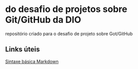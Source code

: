# do desafio de projetos sobre Git/GitHub da DIO
repositório criado para o desafio de projeto sobre Got/GitHub

## Links úteis
[Sintaxe básica Markdown](https://www.markdownguide.org/basic-syntax/)

